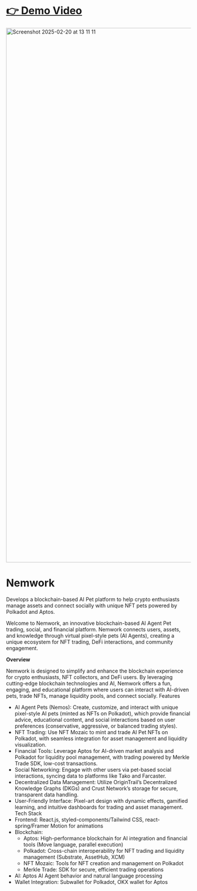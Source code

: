 # [👉 Demo Video](https://youtu.be/bbmK1yPkEH0?si=tBN3jQFtevHGuiZe)
<img width="1456" alt="Screenshot 2025-02-20 at 13 11 11" src="https://github.com/user-attachments/assets/a6f28999-4d1a-4025-bb01-cf0f946ef672" />



# Nemwork

Develops a blockchain-based AI Pet platform to help crypto enthusiasts manage assets and connect socially with unique NFT pets powered by Polkadot and Aptos.

Welcome to Nemwork, an innovative blockchain-based AI Agent Pet trading, social, and financial platform. 
Nemwork connects users, assets, and knowledge through virtual pixel-style pets (AI Agents), creating a unique ecosystem for NFT trading, DeFi interactions, and community engagement.

**Overview**

Nemwork is designed to simplify and enhance the blockchain experience for crypto enthusiasts, NFT collectors, and DeFi users. By leveraging cutting-edge blockchain technologies and AI, Nemwork offers a fun, engaging, and educational platform where users can interact with AI-driven pets, trade NFTs, manage liquidity pools, and connect socially.
Features
* AI Agent Pets (Nemos): Create, customize, and interact with unique pixel-style AI pets (minted as NFTs on Polkadot), which provide financial advice, educational content, and social interactions based on user preferences (conservative, aggressive, or balanced trading styles).
* NFT Trading: Use NFT Mozaic to mint and trade AI Pet NFTs on Polkadot, with seamless integration for asset management and liquidity visualization.
* Financial Tools: Leverage Aptos for AI-driven market analysis and Polkadot for liquidity pool management, with trading powered by Merkle Trade SDK, low-cost transactions.
* Social Networking: Engage with other users via pet-based social interactions, syncing data to platforms like Tako and Farcaster.
* Decentralized Data Management: Utilize OriginTrail’s Decentralized Knowledge Graphs (DKGs) and Crust Network’s storage for secure, transparent data handling.
* User-Friendly Interface: Pixel-art design with dynamic effects, gamified learning, and intuitive dashboards for trading and asset management.
Tech Stack
* Frontend: React.js, styled-components/Tailwind CSS, react-spring/Framer Motion for animations
* Blockchain:
    * Aptos: High-performance blockchain for AI integration and financial tools (Move language, parallel execution)
    * Polkadot: Cross-chain interoperability for NFT trading and liquidity management (Substrate, AssetHub, XCM)
    * NFT Mozaic: Tools for NFT creation and management on Polkadot
    * Merkle Trade: SDK for secure, efficient trading operations
* AI: Aptos AI Agent behavior and natural language processing
* Wallet Integration: Subwallet for Polkadot, OKX wallet for Aptos
